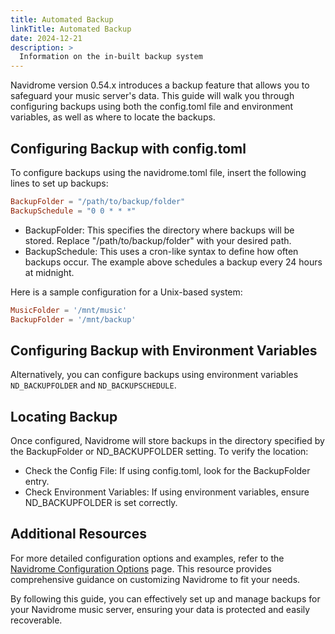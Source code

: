 ```yaml
---
title: Automated Backup
linkTitle: Automated Backup
date: 2024-12-21
description: >
  Information on the in-built backup system
---
```


Navidrome version 0.54.x introduces a backup feature that allows you to safeguard your music server's data. This guide will walk you through configuring backups using both the config.toml file and environment variables, as well as where to locate the backups.

## Configuring Backup with config.toml

To configure backups using the navidrome.toml file, insert the following lines to set up backups:

~~~conf
BackupFolder = "/path/to/backup/folder"
BackupSchedule = "0 0 * * *"
~~~

* BackupFolder: This specifies the directory where backups will be stored. Replace "/path/to/backup/folder" with your desired path.
* BackupSchedule: This uses a cron-like syntax to define how often backups occur. The example above schedules a backup every 24 hours at midnight.

Here is a sample configuration for a Unix-based system:

~~~conf
MusicFolder = '/mnt/music'
BackupFolder = '/mnt/backup'
~~~

## Configuring Backup with Environment Variables

Alternatively, you can configure backups using environment variables `ND_BACKUPFOLDER` and `ND_BACKUPSCHEDULE`.


## Locating Backup

Once configured, Navidrome will store backups in the directory specified by the BackupFolder or ND_BACKUPFOLDER setting. To verify the location:

* Check the Config File: If using config.toml, look for the BackupFolder entry.
* Check Environment Variables: If using environment variables, ensure ND_BACKUPFOLDER is set correctly.

## Additional Resources

For more detailed configuration options and examples, refer to the [Navidrome Configuration Options](/docs/usage/configuration-options) page. This resource provides comprehensive guidance on customizing Navidrome to fit your needs.

By following this guide, you can effectively set up and manage backups for your Navidrome music server, ensuring your data is protected and easily recoverable.
